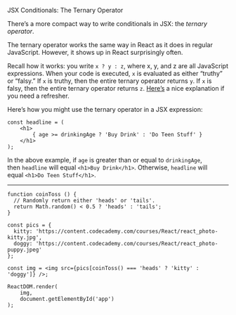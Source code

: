 JSX Conditionals: The Ternary Operator

There’s a more compact way to write conditionals in JSX: the _ternary operator_.

The ternary operator works the same way in React as it does in regular JavaScript. However, it shows up in React surprisingly often.

Recall how it works: you write `x ? y : z`, where x, y, and z are all JavaScript expressions. When your code is executed, `x` is evaluated as either “truthy” or “falsy.” If `x` is truthy, then the entire ternary operator returns `y`. If `x` is falsy, then the entire ternary operator returns `z`. [Here’s](http://stackoverflow.com/questions/6259982/how-to-use-the-ternary-operator-in-javascript) a nice explanation if you need a refresher.

Here’s how you might use the ternary operator in a JSX expression:

```JSX
const headline = (
	<h1>
		{ age >= drinkingAge ? 'Buy Drink' : 'Do Teen Stuff' }
	</h1>
);
```

In the above example, if `age` is greater than or equal to `drinkingAge`, then `headline` will equal `<h1>Buy Drink</h1>`. Otherwise, `headline` will equal `<h1>Do Teen Stuff</h1>`.

---

```JSX
function coinToss () {
  // Randomly return either 'heads' or 'tails'.
  return Math.random() < 0.5 ? 'heads' : 'tails';
}

const pics = {
  kitty: 'https://content.codecademy.com/courses/React/react_photo-kitty.jpg',
  doggy: 'https://content.codecademy.com/courses/React/react_photo-puppy.jpeg'
};

const img = <img src={pics[coinToss() === 'heads' ? 'kitty' : 'doggy']} />;

ReactDOM.render(
	img, 
	document.getElementById('app')
);
```